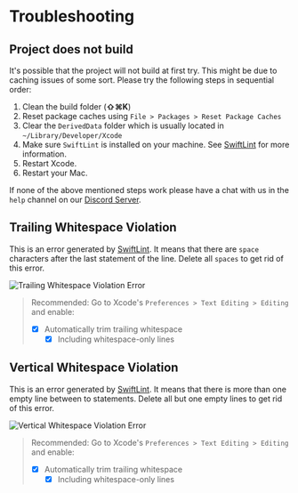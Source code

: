 # Troubleshooting

## Project does not build

It's possible that the project will not build at first try. This might be due to caching issues of some sort.
Please try the following steps in sequential order:

1. Clean the build folder (**⇧⌘K**)
2. Reset package caches using `File > Packages > Reset Package Caches`
3. Clear the `DerivedData` folder which is usually located in `~/Library/Developer/Xcode`
4. Make sure `SwiftLint` is installed on your machine. See [SwiftLint](./Code-Style#swiftlint) for more information.
5. Restart Xcode.
6. Restart your Mac.

If none of the above mentioned steps work please have a chat with us in the `help` channel on our [Discord Server](https://discord.gg/vChUXVf9Em).

## Trailing Whitespace Violation

This is an error generated by [SwiftLint](./Code-Style#swiftlint). It means that there are `space` characters after the last statement of the line. Delete all `spaces` to get rid of this error.

![Trailing Whitespace Violation Error](https://user-images.githubusercontent.com/9460130/162329714-e07989f3-1415-4725-9fdf-c9e5e9638a79.png)

> Recommended: Go to Xcode's `Preferences > Text Editing > Editing` and enable:
>
> - [x] Automatically trim trailing whitespace
>   - [x] Including whitespace-only lines

## Vertical Whitespace Violation

This is an error generated by [SwiftLint](./Code-Style#swiftlint). It means that there is more than one empty line between to statements. Delete all but one empty lines to get rid of this error.

![Vertical Whitespace Violation Error](https://user-images.githubusercontent.com/9460130/162329769-4a44383f-df64-4faf-9a28-b0f3efa23589.png)

> Recommended: Go to Xcode's `Preferences > Text Editing > Editing` and enable:
>
> - [x] Automatically trim trailing whitespace
>   - [x] Including whitespace-only lines
